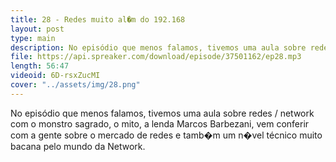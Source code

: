 ```yaml
---
title: 28 - Redes muito al�m do 192.168
layout: post
type: main
description: No episódio que menos falamos, tivemos uma aula sobre redes / network com o monstro sagrado, o mito, a lenda Marcos Barbezani, vem conferir com a gente sobre o mercado de redes e tamb�m um n�vel técnico muito bacana pelo mundo da Network.
file: https://api.spreaker.com/download/episode/37501162/ep28.mp3
length: 56:47
videoid: 6D-rsxZucMI
cover: "../assets/img/28.png"
---
```


No episódio que menos falamos, tivemos uma aula sobre redes / network com o monstro sagrado, o mito, a lenda Marcos Barbezani, vem conferir com a gente sobre o mercado de redes e tamb�m um n�vel técnico muito bacana pelo mundo da Network.